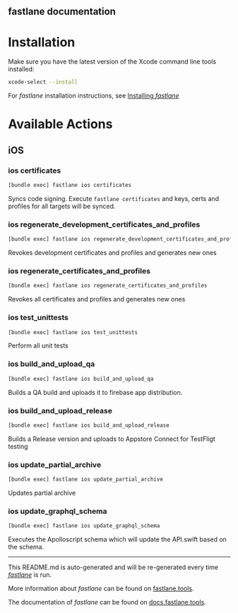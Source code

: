 fastlane documentation
----

# Installation

Make sure you have the latest version of the Xcode command line tools installed:

```sh
xcode-select --install
```

For _fastlane_ installation instructions, see [Installing _fastlane_](https://docs.fastlane.tools/#installing-fastlane)

# Available Actions

## iOS

### ios certificates

```sh
[bundle exec] fastlane ios certificates
```

Syncs code signing. Execute `fastlane certificates` and keys, certs and profiles for all targets will be synced.

### ios regenerate_development_certificates_and_profiles

```sh
[bundle exec] fastlane ios regenerate_development_certificates_and_profiles
```

Revokes development certificates and profiles and generates new ones

### ios regenerate_certificates_and_profiles

```sh
[bundle exec] fastlane ios regenerate_certificates_and_profiles
```

Revokes all certificates and profiles and generates new ones

### ios test_unittests

```sh
[bundle exec] fastlane ios test_unittests
```

Perform all unit tests

### ios build_and_upload_qa

```sh
[bundle exec] fastlane ios build_and_upload_qa
```

Builds a QA build and uploads it to firebase app distribution.

### ios build_and_upload_release

```sh
[bundle exec] fastlane ios build_and_upload_release
```

Builds a Release version and uploads to Appstore Connect for TestFligt testing

### ios update_partial_archive

```sh
[bundle exec] fastlane ios update_partial_archive
```

Updates partial archive

### ios update_graphql_schema

```sh
[bundle exec] fastlane ios update_graphql_schema
```

Executes the Apolloscript schema which will update the API.swift based on the schema.

----

This README.md is auto-generated and will be re-generated every time [_fastlane_](https://fastlane.tools) is run.

More information about _fastlane_ can be found on [fastlane.tools](https://fastlane.tools).

The documentation of _fastlane_ can be found on [docs.fastlane.tools](https://docs.fastlane.tools).
